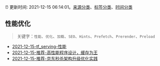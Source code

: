 :alarm_clock: 更新时间: 2021-12-15 06:14:01。[来源分类](../README.md)、[标签分类](../TAGS.md)、[时间分类](../TIMELINE.md)

## 性能优化


> 关键字：`性能`、`优化`、`加载`、`SEO`、`Hints`、`Prefetch`、`Prerender`、`Preload`



- [2021-12-15-tf_serving-性能](https://www.v2ex.com/t/822339) 
- [2021-12-15-推荐-高性能程序设计，缓存为王](https://toutiao.io/k/a9j7y4a) 
- [2021-12-15-推荐-京东秒杀架构升级优化实践](https://toutiao.io/k/4cxy94p) 